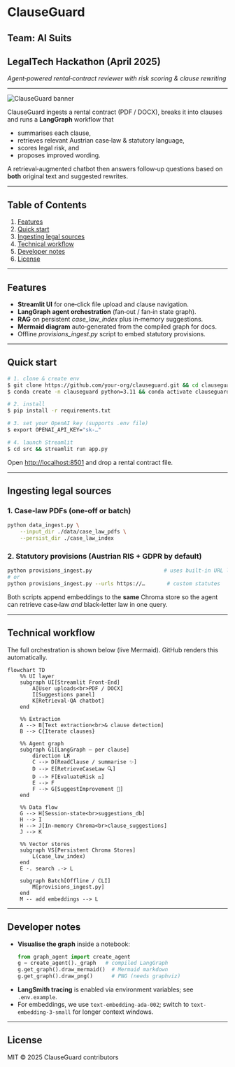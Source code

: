 # 

# ClauseGuard 
## Team: AI Suits
## LegalTech Hackathon (April 2025)

_Agent‑powered rental‑contract reviewer with risk scoring & clause rewriting_

---

![ClauseGuard banner](docs/banner.png)

ClauseGuard ingests a rental contract (PDF / DOCX), breaks it into clauses and
runs a **LangGraph** workflow that

* summarises each clause,
* retrieves relevant Austrian case‑law & statutory language,
* scores legal risk, and
* proposes improved wording.

A retrieval‑augmented chatbot then answers follow‑up questions based on **both**
original text and suggested rewrites.

---
## Table of Contents
1. [Features](#features)
2. [Quick start](#quick-start)
3. [Ingesting legal sources](#ingesting-legal-sources)
4. [Technical workflow](#technical-workflow)
5. [Developer notes](#developer-notes)
6. [License](#license)

---
## Features
- **Streamlit UI** for one‑click file upload and clause navigation.
- **LangGraph agent orchestration** (fan‑out / fan‑in state graph).
- **RAG** on persistent _case_law_index_ plus in‑memory suggestions.
- **Mermaid diagram** auto‑generated from the compiled graph for docs.
- Offline _provisions_ingest.py_ script to embed statutory provisions.

---
## Quick start
```bash
# 1. clone & create env
$ git clone https://github.com/your-org/clauseguard.git && cd clauseguard
$ conda create -n clauseguard python=3.11 && conda activate clauseguard

# 2. install
$ pip install -r requirements.txt

# 3. set your OpenAI key (supports .env file)
$ export OPENAI_API_KEY="sk-…"

# 4. launch Streamlit
$ cd src && streamlit run app.py
```
Open <http://localhost:8501> and drop a rental contract file.

---
## Ingesting legal sources
### 1. Case‑law PDFs (one‑off or batch)
```bash
python data_ingest.py \
    --input_dir ./data/case_law_pdfs \
    --persist_dir ./case_law_index
```
### 2. Statutory provisions (Austrian RIS + GDPR by default)
```bash
python provisions_ingest.py                       # uses built‑in URL list
# or
python provisions_ingest.py --urls https://…       # custom statutes
```
Both scripts append embeddings to the **same** Chroma store so the agent can
retrieve case‑law _and_ black‑letter law in one query.

---
## Technical workflow
The full orchestration is shown below (live Mermaid). GitHub renders this
automatically.

```mermaid
flowchart TD
    %% UI layer
    subgraph UI[Streamlit Front‑End]
        A[User uploads<br>PDF / DOCX]
        I[Suggestions panel]
        K[Retrieval‑QA chatbot]
    end

    %% Extraction
    A --> B[Text extraction<br>& clause detection]
    B --> C{Iterate clauses}

    %% Agent graph
    subgraph G1[LangGraph – per clause]
        direction LR
        C --> D[ReadClause / summarise ✨]
        D --> E[RetrieveCaseLaw 🔍]
        D --> F[EvaluateRisk ⚖️]
        E --> F
        F --> G[SuggestImprovement 📝]
    end

    %% Data flow
    G --> H[Session‑state<br>suggestions_db]
    H --> I
    H --> J[In‑memory Chroma<br>clause_suggestions]
    J --> K

    %% Vector stores
    subgraph VS[Persistent Chroma Stores]
        L(case_law_index)
    end
    E -. search .-> L

    subgraph Batch[Offline / CLI]
        M[provisions_ingest.py]
    end
    M -- add embeddings --> L
```

---
## Developer notes
- **Visualise the graph** inside a notebook:
  ```python
  from graph_agent import create_agent
  g = create_agent()._graph   # compiled LangGraph
  g.get_graph().draw_mermaid()  # Mermaid markdown
  g.get_graph().draw_png()      # PNG (needs graphviz)
  ```
- **LangSmith tracing** is enabled via environment variables; see
  `.env.example`.
- For embeddings, we use `text-embedding-ada-002`; switch to
  `text-embedding-3-small` for longer context windows.

---
## License
MIT © 2025 ClauseGuard contributors